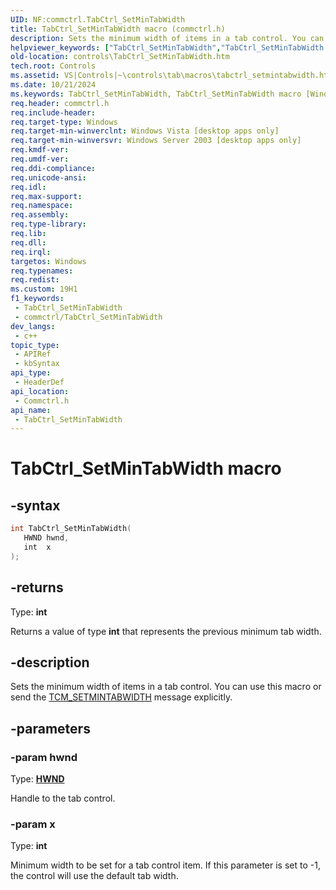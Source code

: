 ```yaml
---
UID: NF:commctrl.TabCtrl_SetMinTabWidth
title: TabCtrl_SetMinTabWidth macro (commctrl.h)
description: Sets the minimum width of items in a tab control. You can use this macro or send the TCM_SETMINTABWIDTH message explicitly.
helpviewer_keywords: ["TabCtrl_SetMinTabWidth","TabCtrl_SetMinTabWidth macro [Windows Controls]","_win32_TabCtrl_SetMinTabWidth","_win32_TabCtrl_SetMinTabWidth_cpp","commctrl/TabCtrl_SetMinTabWidth","controls.TabCtrl_SetMinTabWidth","controls._win32_TabCtrl_SetMinTabWidth"]
old-location: controls\TabCtrl_SetMinTabWidth.htm
tech.root: Controls
ms.assetid: VS|Controls|~\controls\tab\macros\tabctrl_setmintabwidth.htm
ms.date: 10/21/2024
ms.keywords: TabCtrl_SetMinTabWidth, TabCtrl_SetMinTabWidth macro [Windows Controls], _win32_TabCtrl_SetMinTabWidth, _win32_TabCtrl_SetMinTabWidth_cpp, commctrl/TabCtrl_SetMinTabWidth, controls.TabCtrl_SetMinTabWidth, controls._win32_TabCtrl_SetMinTabWidth
req.header: commctrl.h
req.include-header: 
req.target-type: Windows
req.target-min-winverclnt: Windows Vista [desktop apps only]
req.target-min-winversvr: Windows Server 2003 [desktop apps only]
req.kmdf-ver: 
req.umdf-ver: 
req.ddi-compliance: 
req.unicode-ansi: 
req.idl: 
req.max-support: 
req.namespace: 
req.assembly: 
req.type-library: 
req.lib: 
req.dll: 
req.irql: 
targetos: Windows
req.typenames: 
req.redist: 
ms.custom: 19H1
f1_keywords:
 - TabCtrl_SetMinTabWidth
 - commctrl/TabCtrl_SetMinTabWidth
dev_langs:
 - c++
topic_type:
 - APIRef
 - kbSyntax
api_type:
 - HeaderDef
api_location:
 - Commctrl.h
api_name:
 - TabCtrl_SetMinTabWidth
---
```


# TabCtrl_SetMinTabWidth macro

## -syntax

```cpp
int TabCtrl_SetMinTabWidth(
   HWND hwnd,
   int  x
);
```

## -returns

Type: **int**

Returns a value of type <b>int</b> that represents the previous minimum tab width.


## -description

Sets the minimum width of items in a tab control. You can use this macro or send the <a href="/windows/desktop/Controls/tcm-setmintabwidth">TCM_SETMINTABWIDTH</a> message explicitly.

## -parameters

### -param hwnd

Type: <b><a href="/windows/desktop/WinProg/windows-data-types">HWND</a></b>

Handle to the tab control.

### -param x

Type: <b>int</b>

Minimum width to be set for a tab control item. If this parameter is set to -1, the control will use the default tab width.
